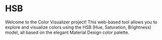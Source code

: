 # HSB
Welcome to the Color Visualizer project! This web-based tool allows you to explore and visualize colors using the HSB (Hue, Saturation, Brightness) model, all based on the elegant Material Design color palette.

